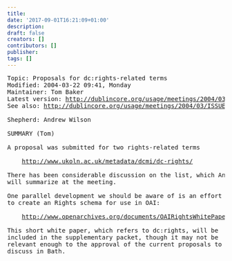 ```yaml
---
title: 
date: '2017-09-01T16:21:09+01:00'
description: 
draft: false
creators: []
contributors: []
publisher: 
tags: []
---
```


<pre>
Topic: Proposals for dc:rights-related terms
Modified: 2004-03-22 09:41, Monday
Maintainer: Tom Baker
Latest version: <a href="/usage/meetings/2004/03/ISSUES/terms-rights/">http://dublincore.org/usage/meetings/2004/03/ISSUES/terms-rights/</a>
See also: <a href="/usage/meetings/2004/03/ISSUES/">http://dublincore.org/usage/meetings/2004/03/ISSUES/</a>

Shepherd: Andrew Wilson

SUMMARY (Tom)

A proposal was submitted for two rights-related terms

    <a href="http://www.ukoln.ac.uk/metadata/dcmi/dc-rights/">http://www.ukoln.ac.uk/metadata/dcmi/dc-rights/</a>

There has been considerable discussion on the list, which Andrew
will summarize at the meeting.

One parallel development we should be aware of is an effort
to create an Rights schema for use in OAI:

    <a href="http://www.openarchives.org/documents/OAIRightsWhitePaper.html">http://www.openarchives.org/documents/OAIRightsWhitePaper.html</a>

This short white paper, which refers to dc:rights, will be
included in the supplementary packet, though it may not be
relevant enough to the approval of the current proposals to
discuss in Bath.

</pre>
